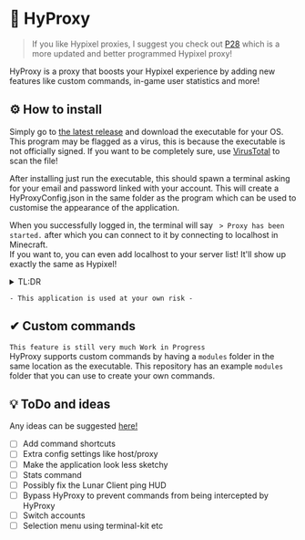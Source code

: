 # 🔌 HyProxy

> If you like Hypixel proxies, I suggest you check out [P28](https://github.com/mauritsWilke/P28) which is a more updated and better programmed Hypixel proxy!

HyProxy is a proxy that boosts your Hypixel experience by adding new features like custom commands, in-game user statistics and more!

## ⚙ How to install
Simply go to [the latest release](https://github.com/MauritsWilke/HyProxy/releases/latest) and download the executable for your OS.\
This program may be flagged as a virus, this is because the executable is not officially signed.
If you want to be completely sure, use [VirusTotal](https://www.virustotal.com/gui/home/url) to scan the file!

After installing just run the executable, this should spawn a terminal asking for your email and password linked with your account. This will create a HyProxyConfig.json in the same folder as the program which can be used to customise the appearance of the application.

When you successfully logged in, the terminal will say ` > Proxy has been started.` after which you can connect to it by connecting to localhost in Minecraft.\
If you want to, you can even add localhost to your server list! It'll show up exactly the same as Hypixel!

<details>
<summary>TL:DR</summary>

1. Download and run program
1. Log in
1. Connect to localhost in Minecraft
1. Profit

</details>

```
- This application is used at your own risk -
```

## ✔ Custom commands
`This feature is still very much Work in Progress`\
HyProxy supports custom commands by having a `modules` folder in the same location as the executable.
This repository has an example `modules` folder that you can use to create your own commands.


## 💡 ToDo and ideas
Any ideas can be suggested [here!](https://github.com/MauritsWilke/HyProxy/discussions/categories/ideas)
 - [ ] Add command shortcuts
 - [ ] Extra config settings like host/proxy
 - [ ] Make the application look less sketchy
 - [ ] Stats command
 - [ ] Possibly fix the Lunar Client ping HUD
 - [ ] Bypass HyProxy to prevent commands from being intercepted by HyProxy
 - [ ] Switch accounts 
 - [ ] Selection menu using terminal-kit etc
